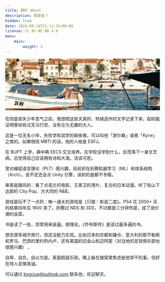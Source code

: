 ```yaml
---
title: 關於 About
description: 我是谁？
hidden: true
date: 2024-08-14T21:11:31+08:00
license: CC BY-NC-ND 4.0
menu:
    main: 
        weight: 3
---
```

<!-- Bonjour，很高兴你能发现这个小站。

自我介绍一下，「游尔曼斯克」是我在中文互联网上常常使用的名字，取自一座位于北寒带的天然不冻港。而在外网，我常使用「Kyocius」作为 ID。当然，更正式的话我也有「Kyrie Y. Wu」这个名字。可以叫我 Kyrie 或者游尔。

会点儿 C#、Java、Kotlin 和 Python，信奉「编程语言没有银弹」，哪个舒服用哪个，也愿意学习更多语言。是 [夏琳梓](https://rynco.me/about/)、[千里冰封](https://github.com/ice1000) 和 [魔理莎](https://github.com/MarisaKirisame) 的小迷弟，希望将来也能有机会从事 System / PLT / Compiler 方向。

目前就读于 Beijing Univ. of Posts and Tele. 问就是技校。

颇喜欢文学，爱读季羡林、川端康城和村上春树的作品，对他们笔墨中静谧从容的意境很是神往。读书无所谓谁高谁低吧，能产生共鸣便是良作。

同时也热爱音乐，细分的话最爱 City Pop 和 Indie Pop，若是 R&B 也来者不拒。

电子阳痿晚期，真心不太玩游戏。有过 PS4，但因为吃灰就卖掉了。玩的时间最长的游戏是死亡细胞和星露谷物语。

总之，是个自认为既喜欢安静又爱交朋友，比较有礼貌的人。阅历和资质浅薄，若是有不堪之处，请不吝指出。

## 联系方式

- 普通邮件：[kyocius@outlook.com](mailto:kyocius@outlook.com)
- 更正式邮件：[kyocius@foxmail.com](mailto:kyocius@foxmail.com)
- 即时通讯 tg：[@Kyocius](https://t.me/Kyocius)

> 「君子以文会友，以友辅仁。」——《论语·颜渊》

欢迎和我交朋友，找我聊天 ;-) -->

![那不勒斯](./bg.jpg)

在彻底丧失少年意气之前，我想把这些天真的、矫揉造作的文字记录下来，起码能证明曾经有过天马行空，没有沦为无趣的大人。

这是一位无名小卒，失败学和润学的皈依者。可以叫他「游尔桑」或者「Kyrie」之类的。如果相信 MBTI 的话，他的人格是 ESFJ。

在 BUPT 上学，典中典 EECS 交叉培养。在学校没学到什么，反而落下一身文艺病。总觉得自己应该拥有诗和大海，活该可悲。

曾对编程语言理论（PLT）感兴趣，目前却在折腾机器学习（ML）和体系结构（Arch）。说不定还会点 Unity 引擎，讽刺的是都不专精。

审美是跟风的：看了点诺兰的电影、王家卫的港片、复古的日本动漫。听了些山下达郎的 City Pop、方大同的 R&B。

游戏是玩不了一点的：唯一通关的游戏是《只狼：影逝二度》。PS4 花 2000+ 买的结果四年后 1600 卖了。折腾过 NDS 和 3DS，不过都是三分钟热度，成了涨价潮的韭菜。

书是读了一些，但常用来装逼。按理说，《乔布斯传》是读过最多遍的书。

想去很多城市旅行，但还没能力实现。比如日本的京都和镰仓、意大利的那不勒斯和罗马、巴西的里约热内卢，还有美国的旧金山和迈阿密（对当地的足球俱乐部也很感兴趣）...

自卑、自负，自以为是。表面假装乐观，晚上躲在被窝里焦虑是他常干的事。但好在待人足够真诚。

可以通过 [kyocius@outlook.com](mailto:kyocius@outlook.com) 联系他，欢迎聊天。